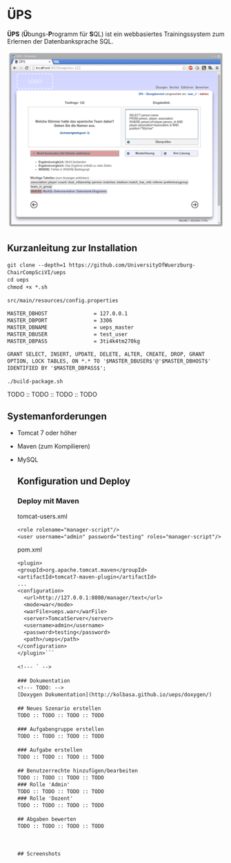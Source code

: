 # ÜPS
**ÜPS** (**Ü**bungs-**P**rogramm für **S**QL) ist ein webbasiertes Trainingssystem zum Erlernen der Datenbanksprache SQL.

![](res/screenshots/ueps_neu_02.png)

## Kurzanleitung zur Installation

``git clone --depth=1 https://github.com/UniversityOfWuerzburg-ChairCompSciVI/ueps``<br/>
``cd ueps``<br/>
``chmod +x *.sh``<br/>

``src/main/resources/config.properties``<br/>

```
MASTER_DBHOST               = 127.0.0.1
MASTER_DBPORT               = 3306
MASTER_DBNAME               = ueps_master
MASTER_DBUSER               = test_user
MASTER_DBPASS               = 3ti4k4tm270kg
```

```
GRANT SELECT, INSERT, UPDATE, DELETE, ALTER, CREATE, DROP, GRANT OPTION, LOCK TABLES, ON *.* TO '$MASTER_DBUSER$'@'$MASTER_DBHOST$'
IDENTIFIED BY '$MASTER_DBPASS$';
```

``./build-package.sh``<br/>

TODO :: TODO :: TODO :: TODO

## Systemanforderungen
* Tomcat 7 oder höher
* Maven (zum Kompilieren)
* MySQL

    ## Konfiguration und Deploy

    ### Deploy mit Maven
    tomcat-users.xml<br/>
    ```
    <role rolename="manager-script"/>
    <user username="admin" password="testing" roles="manager-script"/>
    ```

    <!--- ` -->

    pom.xml
    ```
    <plugin>
    <groupId>org.apache.tomcat.maven</groupId>
    <artifactId>tomcat7-maven-plugin</artifactId>
    ...
    <configuration>
      <url>http://127.0.0.1:8080/manager/text</url>
      <mode>war</mode>
      <warFile>ueps.war</warFile>
      <server>TomcatServer</server>
      <username>admin</username>
      <password>testing</password>
      <path>/ueps</path>
    </configuration>
    </plugin>```

    <!--- ` -->

    ### Dokumentation
    <!--- TODO: -->
    [Doxygen Dokumentation](http://kolbasa.github.io/ueps/doxygen/)

    ## Neues Szenario erstellen
    TODO :: TODO :: TODO :: TODO

    ### Aufgabengruppe erstellen
    TODO :: TODO :: TODO :: TODO

    ### Aufgabe erstellen
    TODO :: TODO :: TODO :: TODO

    ## Benutzerrechte hinzufügen/bearbeiten
    TODO :: TODO :: TODO :: TODO
    ### Rolle 'Admin'
    TODO :: TODO :: TODO :: TODO
    ### Rolle 'Dozent'
    TODO :: TODO :: TODO :: TODO

    ## Abgaben bewerten
    TODO :: TODO :: TODO :: TODO



    ## Screenshots

